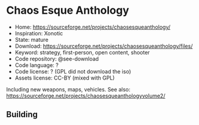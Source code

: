 # Chaos Esque Anthology

- Home: https://sourceforge.net/projects/chaosesqueanthology/
- Inspiration: Xonotic
- State: mature
- Download: https://sourceforge.net/projects/chaosesqueanthology/files/
- Keyword: strategy, first-person, open content, shooter
- Code repository: @see-download
- Code language: ?
- Code license: ? (GPL did not download the iso)
- Assets license: CC-BY (mixed with GPL)

Including new weapons, maps, vehicles.
See also: https://sourceforge.net/projects/chaosesqueanthologyvolume2/

## Building

